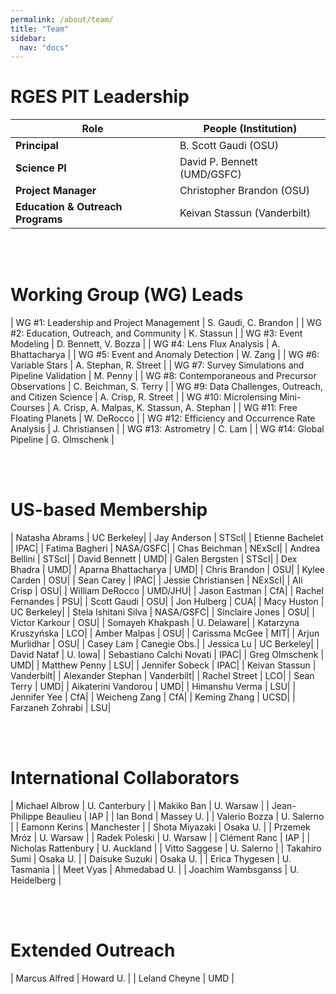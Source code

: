 ```yaml
---
permalink: /about/team/
title: "Team"
sidebar:
  nav: "docs"
---
```


# RGES PIT Leadership

| Role | People (Institution) |
|----------- | ------------------ |
| **Principal** | B. Scott Gaudi (OSU) | 
| **Science PI** | David P. Bennett (UMD/GSFC) |
| **Project Manager** | Christopher Brandon (OSU) |
| **Education & Outreach Programs** | Keivan Stassun (Vanderbilt)  |

&nbsp;  
&nbsp;  

# Working Group (WG) Leads

| WG #1: Leadership and Project Management | S. Gaudi, C. Brandon |
| WG #2: Education, Outreach, and Community | K. Stassun |
| WG #3: Event Modeling | D. Bennett, V. Bozza |
| WG #4: Lens Flux Analysis | A. Bhattacharya |
| WG #5: Event and Anomaly Detection | W. Zang |
| WG #6: Variable Stars | A. Stephan, R. Street |
| WG #7: Survey Simulations and Pipeline Validation | M. Penny |
| WG #8: Contemporaneous and Precursor Observations | C. Beichman, S. Terry |
| WG #9: Data Challenges, Outreach, and Citizen Science | A. Crisp, R. Street |
| WG #10: Microlensing Mini-Courses | A. Crisp, A. Malpas, K. Stassun, A. Stephan |
| WG #11: Free Floating Planets | W. DeRocco |
| WG #12: Efficiency and Occurrence Rate Analysis | J. Christiansen |
| WG #13: Astrometry | C. Lam |
| WG #14: Global Pipeline | G. Olmschenk |

&nbsp;  
&nbsp;  

# US-based Membership

| Natasha Abrams | UC Berkeley| 
| Jay Anderson | STScI| 
| Etienne Bachelet | IPAC|
| Fatima Bagheri | NASA/GSFC|
| Chas Beichman | NExScI|
| Andrea Bellini | STScI| 
| David Bennett | UMD|
| Galen Bergsten | STScI|
| Dex Bhadra | UMD|
| Aparna Bhattacharya | UMD|
| Chris Brandon | OSU|
| Kylee Carden | OSU|
| Sean Carey | IPAC|
| Jessie Christiansen | NExScI|
| Ali Crisp | OSU| 
| William DeRocco | UMD/JHU| 
| Jason Eastman | CfA|
| Rachel Fernandes | PSU|
| Scott Gaudi | OSU| 
| Jon Hulberg | CUA| 
| Macy Huston | UC Berkeley|
| Stela Ishitani Silva | NASA/GSFC| 
| Sinclaire Jones | OSU| 
| Victor Karkour | OSU|
| Somayeh Khakpash | U. Delaware| 
| Katarzyna Kruszyńska | LCO| 
| Amber Malpas | OSU| 
| Carissma McGee | MIT| 
| Arjun Murlidhar | OSU| 
| Casey Lam | Canegie Obs.| 
| Jessica Lu | UC Berkeley| 
| David Nataf | U. Iowa|
| Sebastiano Calchi Novati | IPAC| 
| Greg Olmschenk | UMD| 
| Matthew Penny | LSU|
| Jennifer Sobeck | IPAC| 
| Keivan Stassun | Vanderbilt|
| Alexander Stephan | Vanderbilt|
| Rachel Street | LCO|
| Sean Terry | UMD|
| Aikaterini Vandorou | UMD|
| Himanshu Verma | LSU|
| Jennifer Yee | CfA| 
| Weicheng Zang | CfA|
| Keming Zhang | UCSD|
| Farzaneh Zohrabi | LSU|

&nbsp;  
&nbsp;  

# International Collaborators

| Michael Albrow | U. Canterbury |
| Makiko Ban | U. Warsaw |
| Jean-Philippe Beaulieu | IAP |
| Ian Bond | Massey U. |
| Valerio Bozza | U. Salerno |
| Eamonn Kerins | Manchester |
| Shota Miyazaki | Osaka U. |
| Przemek Mróz | U. Warsaw |
| Radek Poleski | U. Warsaw |
| Clément Ranc | IAP |
| Nicholas Rattenbury | U. Auckland |
| Vitto Saggese | U. Salerno |
| Takahiro Sumi | Osaka U. |
| Daisuke Suzuki | Osaka U. |
| Erica Thygesen | U. Tasmania |
| Meet Vyas | Ahmedabad U. |
| Joachim Wambsganss | U. Heidelberg |

&nbsp;  
&nbsp;  

# Extended Outreach

| Marcus Alfred | Howard U. |
| Leland Cheyne | UMD |


